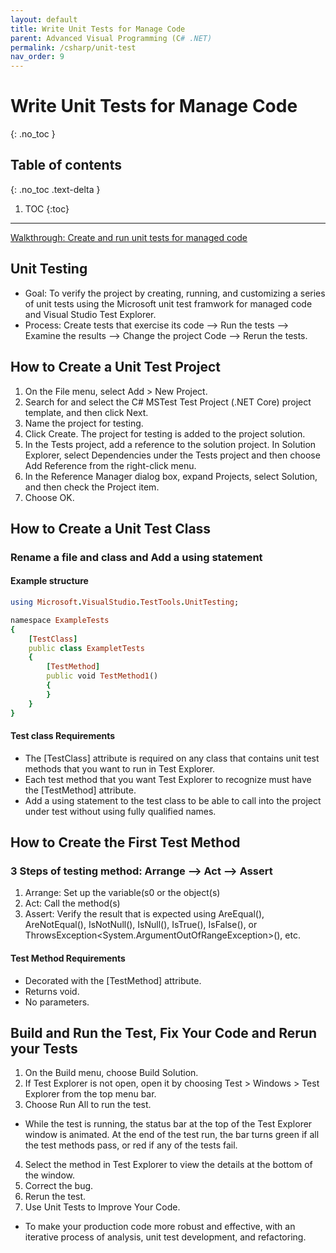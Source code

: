 ```yaml
---
layout: default
title: Write Unit Tests for Manage Code
parent: Advanced Visual Programming (C# .NET)
permalink: /csharp/unit-test
nav_order: 9
---
```


# Write Unit Tests for Manage Code
{: .no_toc }

## Table of contents
{: .no_toc .text-delta }

1. TOC
{:toc}

---

[Walkthrough: Create and run unit tests for managed code](https://docs.microsoft.com/en-us/visualstudio/test/walkthrough-creating-and-running-unit-tests-for-managed-code?view=vs-2019)

## Unit Testing 
* Goal: To verify the project by creating, running, and customizing a series of unit tests using the Microsoft unit test framwork for managed code and Visual Studio Test Explorer. 
* Process: Create tests that exercise its code --> Run the tests --> Examine the results --> Change the project Code --> Rerun the tests. 

## How to Create a Unit Test Project 
1. On the File menu, select Add > New Project.
2. Search for and select the C# MSTest Test Project (.NET Core) project template, and then click Next.
3. Name the project for testing. 
4. Click Create. The project for testing is added to the project solution.
5. In the Tests project, add a reference to the solution project. In Solution Explorer, select Dependencies under the Tests project and then choose Add Reference from the right-click menu.
6. In the Reference Manager dialog box, expand Projects, select Solution, and then check the Project item.
7. Choose OK.

## How to Create a Unit Test Class 
### Rename a file and class and Add a using statement
#### Example structure
```ruby 
using Microsoft.VisualStudio.TestTools.UnitTesting;

namespace ExampleTests
{
    [TestClass]
    public class ExampletTests
    {
        [TestMethod]
        public void TestMethod1()
        {
        }
    }
}
```
#### Test class Requirements
* The [TestClass] attribute is required on any class that contains unit test methods that you want to run in Test Explorer.
* Each test method that you want Test Explorer to recognize must have the [TestMethod] attribute.
* Add a using statement to the test class to be able to call into the project under test without using fully qualified names.

## How to Create the First Test Method
### 3 Steps of testing method: Arrange --> Act --> Assert
1. Arrange: Set up the variable(s0 or the object(s) 
2. Act: Call the method(s) 
3. Assert: Verify the result that is expected using AreEqual(), AreNotEqual(), IsNotNull(), IsNull(), IsTrue(), IsFalse(), or ThrowsException<System.ArgumentOutOfRangeException>(), etc. 
#### Test Method Requirements
* Decorated with the [TestMethod] attribute.
* Returns void.
* No parameters.

## Build and Run the Test, Fix Your Code and Rerun your Tests
1. On the Build menu, choose Build Solution.
2. If Test Explorer is not open, open it by choosing Test > Windows > Test Explorer from the top menu bar.
3. Choose Run All to run the test.
  - While the test is running, the status bar at the top of the Test Explorer window is animated. At the end of the test run, the bar turns green if all the test methods pass, or red if any of the tests fail.
4. Select the method in Test Explorer to view the details at the bottom of the window.
5. Correct the bug.
6. Rerun the test.
7. Use Unit Tests to Improve Your Code. 
* To make your production code more robust and effective, with an iterative process of analysis, unit test development, and refactoring. 

